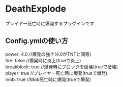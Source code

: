 # DeathExplode
プレイヤー死亡時に爆発するプラグインです

## Config.ymlの使い方
power: 4.0		//爆発の強さ(4.0がTNTと同等)<br>
fire: false		//爆発時に炎上(trueで炎上)<br>
breakblock: true	//爆発時にブロックを破壊(trueで破壊)<br>
player: true		//プレイヤー死亡時に爆発(trueで爆発)<br>
mob: true		//Mob死亡時に爆発(trueで爆発)
